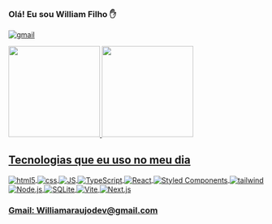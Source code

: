 ### Olá! Eu sou William Filho ✋



[![gmail](https://img.shields.io/badge/Gmail-D14836?style=for-the-badge&logo=gmail&logoColor=white)](mailto:williamfilho8908@gmail.com)

<div>
   <a href="https://github.com/WilliamFilh0">
   <img height="180em" src="https://github-readme-stats.vercel.app/api?username=WilliamFilh0&show_icons=true&theme=tokyonight"/>
   <img height="180em" src="https://github-readme-stats.vercel.app/api/top-langs/?username=WilliamFilh0&layout=compact&langs_count=6&theme=tokyonight"/>
</div>

## Tecnologias que eu uso no meu dia

<div style="display: inline_block">
  <img align="center" alt="html5" src="https://img.shields.io/badge/HTML5-E34F26?style=for-the-badge&logo=html5&logoColor=white">
  <img align="center" alt="css" src="https://img.shields.io/badge/CSS3-1572B6?style=for-the-badge&logo=css3&logoColor=white">
  <img align="center" alt="JS" src="https://img.shields.io/badge/JavaScript-323330?style=for-the-badge&logo=javascript&logoColor=F7DF1E">
   <img align="center" alt="TypeScript" src="https://img.shields.io/badge/TypeScript-007ACC?style=for-the-badge&logo=typescript&logoColor=white">
  <img align="center" alt="React" src="https://img.shields.io/badge/React-20232A?style=for-the-badge&logo=react&logoColor=61DAFB">
   <img align="center" alt="Styled Components" src="https://img.shields.io/badge/Styled--Components-DB7093?style=for-the-badge&logo=styled-components&logoColor=white">
   <img align="center" alt="tailwind" src="https://img.shields.io/badge/Tailwind_CSS-38B2AC?style=for-the-badge&logo=tailwind-css&logoColor=white">
  <img align="center" alt="Node.js" src="https://img.shields.io/badge/Node.js-43853D?style=for-the-badge&logo=node.js&logoColor=white">
  <img align="center" alt="SQLite" src="https://img.shields.io/badge/SQLite-07405E?style=for-the-badge&logo=sqlite&logoColor=white">
    <img align="center" alt="Vite" src="https://img.shields.io/badge/Vite-646CFF?style=for-the-badge&logo=vite&logoColor=white">
<img align="center" alt="Next.js" src="https://img.shields.io/badge/Next.js-007ACC?style=for-the-badge&logo=next.js&logoColor=white">
<div>

### Gmail: Williamaraujodev@gmail.com
